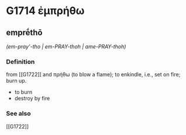 # G1714 ἐμπρήθω

## emprḗthō

_(em-pray'-tho | em-PRAY-thoh | ame-PRAY-thoh)_

### Definition

from [[G1722]] and πρήθω (to blow a flame); to enkindle, i.e., set on fire; burn up.

- to burn
- destroy by fire

### See also

[[G1722]]

